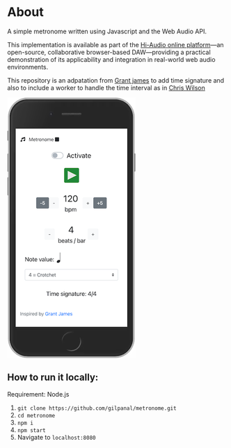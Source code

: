 # About
A simple metronome written using Javascript and the Web Audio API. 

This implementation is available as part of the   [Hi-Audio online platform](https://hiaudio.fr)—an open-source, collaborative browser-based DAW—providing a practical demonstration of its applicability and integration in real-world web audio environments.

This repository is an adpatation from [Grant james](https://github.com/grantjames/metronome) to add time signature and also to include a worker to handle the time interval as in [Chris Wilson](https://github.com/cwilso/metronome/)

![screenshot](doc/screenshot_small.png)

## How to run it locally:

Requirement: Node.js

1. `git clone https://github.com/gilpanal/metronome.git`
2. `cd metronome`
3. `npm i`
4. `npm start`
5. Navigate to `localhost:8080`